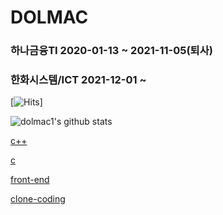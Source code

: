 # DOLMAC

### 하나금융TI 2020-01-13 ~ 2021-11-05(퇴사)
### 한화시스템/ICT 2021-12-01 ~

[![Hits](https://hits.seeyoufarm.com/api/count/incr/badge.svg?url=https%3A%2F%2Fgithub.com%2Fdolmac1&count_bg=%2379C83D&title_bg=%23555555&icon=android.svg&icon_color=%23E7E7E7&title=hits&edge_flat=false)]


![dolmac1's github stats](https://github-readme-stats.vercel.app/api?username=dolmac1&show_icons=true)


<!--[![solved.ac tier](http://mazassumnida.wtf/api/generate_badge?boj=dolmac)](https://solved.ac/dolmac)-->

[c++](https://github.com/dolmac1/PROGRAMMING/tree/master/c%2B%2B)

[c](https://github.com/dolmac1/PROGRAMMING/tree/master/c)

[front-end](https://github.com/dolmac1/front-end)

[clone-coding](https://github.com/dolmac1/Clone-Coding)
